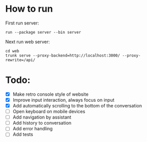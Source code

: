 # How to run
First run server:
```shell
run --package server --bin server
```

Next run web server:
```shell
cd web
trunk serve --proxy-backend=http://localhost:3000/ --proxy-rewrite=/api/
```

# Todo:
- [x] Make retro console style of website
- [x] Improve input interaction, always focus on input
- [x] Add automatically scrolling to the bottom of the conversation
- [ ] Open keyboard on mobile devices
- [ ] Add navigation by assistant
- [ ] Add history to conversation
- [ ] Add error handling
- [ ] Add tests
